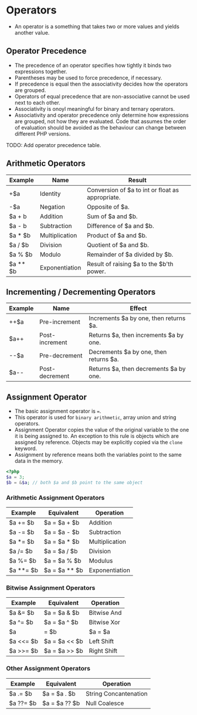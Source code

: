 # Operators #
* An operator is a something that takes two or more values and yields another value.
## Operator Precedence ##
* The precedence of an operator specifies how tightly it binds two expressions together.
* Parentheses may be used to force precedence, if necessary.
* If precedence is equal then the associativity decides how the operators are grouped.
* Operators of equal precedence that are non-associative cannot be used next to each other.
* Associativity is onoyl meaningful for binary and ternary operators.
* Associativity and operator precedence only determine how expressions are grouped, not how they are evaluated. Code that assumes the order of evaluation should be avoided as the behaviour can change between different PHP versions.

TODO: Add operator precedence table.
## Arithmetic Operators
| Example | Name | Result |
| --- | --- | --- |
| +$a | Identity | Conversion of $a to int or float as appropriate.|
| -$a | Negation | Opposite of $a.|
| $a + b | Addition | Sum of $a and $b.|
| $a - b  | Subtraction | Difference of $a and $b.|
| $a * $b | Multiplication | Product of $a and $b.|
| $a / $b | Division | Quotient of $a and $b.|
| $a % $b | Modulo | Remainder of $a divided by $b.|
| $a ** $b | Exponentiation | Result of raising $a to the $b'th power.|
## Incrementing / Decrementing Operators
| Example | Name | Effect |
| --- | --- | --- |
| ++$a | Pre-increment | Increments $a by one, then returns $a.|
| $a++ | Post-increment | Returns $a, then increments $a by one.|
| --$a | Pre-decrement | Decrements $a by one, then returns $a.|
| $a-- | Post-decrement | Returns $a, then decrements $a by one.|
## Assignment Operator
* The basic assignment operator is `=`.
* This operator is used for `binary arithmetic`, array union and string operators.
* Assignment Operator copies the value of the original variable to the one it is being assigned to. An exception to this rule is objects which are assigned by reference. Objects may be explicitly copied via the `clone` keyword.
* Assignment by reference means both the variables point to the same data in the memory.

```php
<?php
$a = 3;
$b = &$a; // both $a and $b point to the same object
```
### Arithmetic Assignment Operators
| Example | Equivalent | Operation |
| --- | --- | --- |
| $a += $b | $a = $a + $b | Addition |
| $a -= $b | $a = $a - $b | Subtraction |
| $a *= $b | $a = $a * $b | Multiplication |
| $a /= $b | $a = $a / $b | Division|
| $a %= $b | $a = $a % $b | Modulus |
| $a **= $b | $a = $a ** $b | Exponentiation |
### Bitwise Assignment Operators
| Example | Equivalent | Operation |
| --- | --- | --- |
| $a &= $b | $a = $a & $b | Bitwise And |
| $a ^= $b | $a = $a ^ $b | Bitwise Xor |
| $a |= $b | $a = $a | $b | Bitwise Or |
| $a <<= $b | $a = $a << $b | Left Shift |
| $a >>= $b | $a = $a >> $b | Right Shift |
### Other Assignment Operators
| Example | Equivalent | Operation |
| --- | --- | --- |
| $a .= $b | $a = $a . $b | String Concantenation |
| $a ??= $b | $a = $a ?? $b | Null Coalesce |